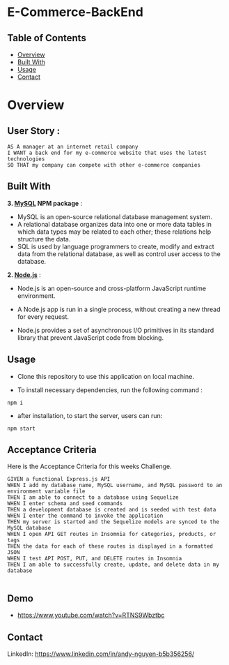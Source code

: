 # E-Commerce-BackEnd

## Table of Contents

- [Overview](#overview)
- [Built With](#built-with)
- [Usage](#usage)
- [Contact](#contact)

# Overview

## User Story : 

```
AS A manager at an internet retail company
I WANT a back end for my e-commerce website that uses the latest technologies
SO THAT my company can compete with other e-commerce companies

```


## Built With

**3. [MySQL](https://www.npmjs.com/package/mysql) NPM package** : 
* MySQL is an open-source relational database management system.
* A relational database organizes data into one or more data tables in which data types may be related to each other; these relations help structure the data.
* SQL is used by language programmers to create, modify and extract data from the relational database, as well as control user access to the database.

**2. [Node.js](https://nodejs.org/en/)** : 

* Node.js is an open-source and cross-platform JavaScript runtime environment. 

* A Node.js app is run in a single process, without creating a new thread for every request. 

* Node.js provides a set of asynchronous I/O primitives in its standard library that prevent JavaScript code from blocking.

## Usage


* Clone this repository to use this application on local machine.

* To install necessary dependencies, run the following command :

```
npm i
```
* after installation, to start the server, users can run:

 ```
npm start
```


## Acceptance Criteria

Here is the Acceptance Criteria for this weeks Challenge.

```
GIVEN a functional Express.js API
WHEN I add my database name, MySQL username, and MySQL password to an environment variable file
THEN I am able to connect to a database using Sequelize
WHEN I enter schema and seed commands
THEN a development database is created and is seeded with test data
WHEN I enter the command to invoke the application
THEN my server is started and the Sequelize models are synced to the MySQL database
WHEN I open API GET routes in Insomnia for categories, products, or tags
THEN the data for each of these routes is displayed in a formatted JSON
WHEN I test API POST, PUT, and DELETE routes in Insomnia
THEN I am able to successfully create, update, and delete data in my database


```


## Demo

* https://www.youtube.com/watch?v=RTNS9Wbztbc

## Contact
LinkedIn: https://www.linkedin.com/in/andy-nguyen-b5b356256/
